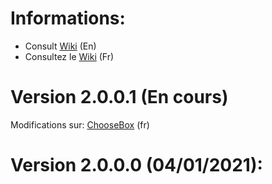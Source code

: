 # Informations:
  - Consult [Wiki](https://github.com/daerlnaxe/DxTBoxCore/wiki) (En)
  - Consultez le [Wiki](https://github.com/daerlnaxe/DxTBoxCore/wiki/Menu---fr) (Fr)

# Version 2.0.0.1 (En cours)
  Modifications sur: [ChooseBox](https://github.com/daerlnaxe/DxTBoxCore/wiki/ChooseBox-Changelog---fr) (fr)
  
# Version 2.0.0.0 (04/01/2021):

